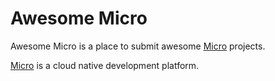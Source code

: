 # Awesome Micro

Awesome Micro is a place to submit awesome [Micro](https://github.com/micro) projects.

[Micro](https://github.com/micro) is a cloud native development platform.
